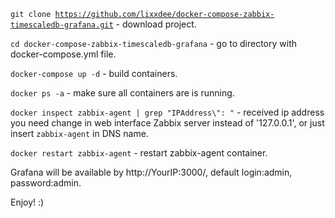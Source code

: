 <code>git clone https://github.com/lixxdee/docker-compose-zabbix-timescaledb-grafana.git</code> - download project.

<code>cd docker-compose-zabbix-timescaledb-grafana</code> - go to directory with docker-compose.yml file.

<code>docker-compose up -d</code> - build containers.

<code>docker ps -a</code> - make sure all containers are is running.

<code>docker inspect zabbix-agent | grep "IPAddress\\": "</code> - received ip address you need change in web interface Zabbix server instead of '127.0.0.1', or just insert <code>zabbix-agent</code> in DNS name.

<code>docker restart zabbix-agent</code> - restart zabbix-agent container.

Grafana will be available by http://YourIP:3000/, default login:admin, password:admin.

Enjoy! :)
